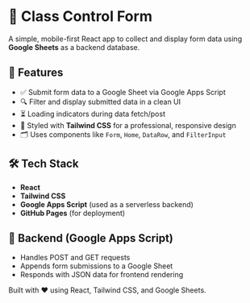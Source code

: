 # 📝 Class Control Form

A simple, mobile-first React app to collect and display form data using **Google Sheets** as a backend database.

## 🚀 Features

- ✅ Submit form data to a Google Sheet via Google Apps Script
- 🔍 Filter and display submitted data in a clean UI
- ⏳ Loading indicators during data fetch/post
- 🎨 Styled with **Tailwind CSS** for a professional, responsive design
- 🗂️ Uses components like `Form`, `Home`, `DataRow`, and `FilterInput`

## 🛠️ Tech Stack

- **React**
- **Tailwind CSS**
- **Google Apps Script** (used as a serverless backend)
- **GitHub Pages** (for deployment)


## 📡 Backend (Google Apps Script)

- Handles POST and GET requests
- Appends form submissions to a Google Sheet
- Responds with JSON data for frontend rendering


Built with ❤️ using React, Tailwind CSS, and Google Sheets.